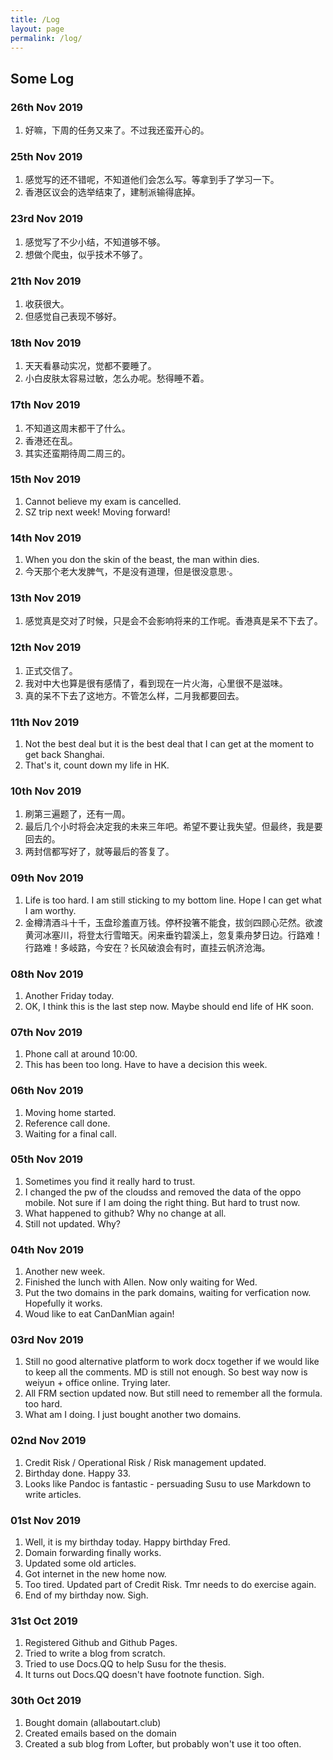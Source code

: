 ```yaml
---
title: /Log
layout: page
permalink: /log/
---
```


## Some Log

### 26th Nov 2019

1. 好嘛，下周的任务又来了。不过我还蛮开心的。

### 25th Nov 2019

1. 感觉写的还不错呢，不知道他们会怎么写。等拿到手了学习一下。
2. 香港区议会的选举结束了，建制派输得底掉。

### 23rd Nov 2019

1. 感觉写了不少小结，不知道够不够。
2. 想做个爬虫，似乎技术不够了。

### 21th Nov 2019

1. 收获很大。
2. 但感觉自己表现不够好。

### 18th Nov 2019

1. 天天看暴动实况，觉都不要睡了。
2. 小白皮肤太容易过敏，怎么办呢。愁得睡不着。

### 17th Nov 2019

1. 不知道这周末都干了什么。
2. 香港还在乱。
3. 其实还蛮期待周二周三的。

### 15th Nov 2019

1. Cannot believe my exam is cancelled.
2. SZ trip next week! Moving forward!

### 14th Nov 2019

1. When you don the skin of the beast, the man within dies.
2. 今天那个老大发脾气，不是没有道理，但是很没意思·。

### 13th Nov 2019

1. 感觉真是交对了时候，只是会不会影响将来的工作呢。香港真是呆不下去了。

### 12th Nov 2019

1. 正式交信了。
2. 我对中大也算是很有感情了，看到现在一片火海，心里很不是滋味。
3. 真的呆不下去了这地方。不管怎么样，二月我都要回去。

### 11th Nov 2019

1. Not the best deal but it is the best deal that I can get at the moment to get back Shanghai. 
2. That's it, count down my life in HK.

### 10th Nov 2019

1. 刷第三遍题了，还有一周。
2. 最后几个小时将会决定我的未来三年吧。希望不要让我失望。但最终，我是要回去的。
3. 两封信都写好了，就等最后的答复了。

### 09th Nov 2019

1. Life is too hard. I am still sticking to my bottom line. Hope I can get what I am worthy.
2.  金樽清酒斗十千，玉盘珍羞直万钱。停杯投箸不能食，拔剑四顾心茫然。欲渡黄河冰塞川，将登太行雪暗天。闲来垂钓碧溪上，忽复乘舟梦日边。行路难！行路难！多岐路，今安在？长风破浪会有时，直挂云帆济沧海。 

### 08th Nov 2019

1. Another Friday today.
2. OK, I think this is the last step now. Maybe should end life of HK soon.

### 07th Nov 2019

1. Phone call at around 10:00.
2. This has been too long. Have to have a decision this week.

### 06th Nov 2019

1. Moving home started.
2. Reference call done.
3. Waiting for a final call.

### 05th Nov 2019

1. Sometimes you find it really hard to trust.
2. I changed the pw of the cloudss and removed the data of the oppo mobile. Not sure if I am doing the right thing. But hard to trust now.
3. What happened to github? Why no change at all.
4. Still not updated. Why?

### 04th Nov 2019

1. Another new week.
2. Finished the lunch with Allen. Now only waiting for Wed.
3. Put the two domains in the park domains, waiting for verfication now. Hopefully it works.
4. Woud like to eat CanDanMian again!

### 03rd Nov 2019

1. Still no good alternative platform to work docx together if we would like to keep all the comments. MD is still not enough. So best way now is weiyun + office online. Trying later.
2. All FRM section updated now. But still need to remember all the formula. too hard.
3. What am I doing. I just bought another two domains.

### 02nd Nov 2019

1. Credit Risk / Operational Risk / Risk management updated.
2. Birthday done. Happy 33.
3. Looks like Pandoc is fantastic - persuading Susu to use Markdown to write articles.

### 01st Nov 2019

1. Well, it is my birthday today. Happy birthday Fred.
2. Domain forwarding finally works.
3. Updated some old articles.
4. Got internet in the new home now. 
5. Too tired. Updated part of Credit Risk. Tmr needs to do exercise again.
6. End of my birthday now. Sigh.

### 31st Oct 2019

1. Registered Github and Github Pages.
2. Tried to write a blog from scratch.
3. Tried to use Docs.QQ to help Susu for the thesis.
4. It turns out Docs.QQ doesn't have footnote function. Sigh.

### 30th Oct 2019

1. Bought domain (allaboutart.club)
2. Created emails based on the domain
3. Created a sub blog from Lofter, but probably won't use it too often.

